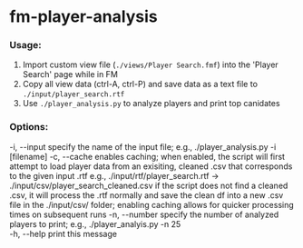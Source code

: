 # fm-player-analysis

### Usage:
1. Import custom view file (`./views/Player Search.fmf`) into the 'Player Search' page while in FM
2. Copy all view data (ctrl-A, ctrl-P) and save data as a text file to `./input/player_search.rtf`
3. Use `./player_analysis.py` to analyze players and print top canidates

### Options:
-i, --input
	specify the name of the input file;
	e.g., ./player_analysis.py -i [filename]
-c, --cache
	enables caching; when enabled, the script will first attempt to load player data from an exisiting, cleaned .csv that corresponds to the given input .rtf
	e.g., ./input/rtf/player_search.rtf -> ./input/csv/player_search_cleaned.csv
	if the script does not find a cleaned .csv, it will process the .rtf normally and save the clean df into a new .csv file in the ./input/csv/ folder;
	enabling caching allows for quicker processing times on subsequent runs
-n, --number
	specify the number of analyzed players to print; 
	e.g., ./player_analyis.py -n 25\
-h, --help
	print this message
